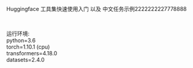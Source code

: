 Huggingface 工具集快速使用入门 以及 中文任务示例2222222227778888

<br>

运行环境:
<br>
python=3.6
<br>
torch=1.10.1 (cpu)
<br>
transformers=4.18.0
<br>
datasets=2.4.0
